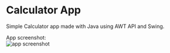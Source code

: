 # Calculator App

Simple Calculator app made with Java using AWT API and Swing.

App screenshot:
<br>
![app screenshot](https://imgur.com/a/UZkqhIC?raw=true)
